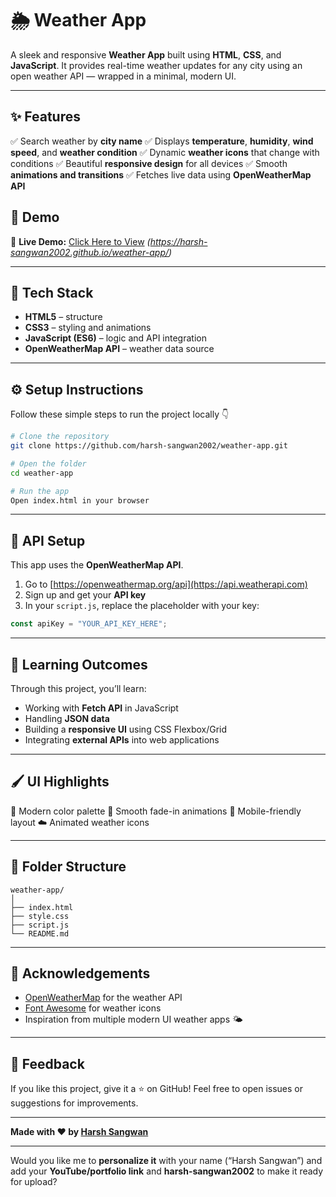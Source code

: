 # 🌦️ Weather App

A sleek and responsive **Weather App** built using **HTML**, **CSS**, and **JavaScript**.
It provides real-time weather updates for any city using an open weather API — wrapped in a minimal, modern UI.

---

## ✨ Features

✅ Search weather by **city name**
✅ Displays **temperature**, **humidity**, **wind speed**, and **weather condition**
✅ Dynamic **weather icons** that change with conditions
✅ Beautiful **responsive design** for all devices
✅ Smooth **animations and transitions**
✅ Fetches live data using **OpenWeatherMap API**

## 🚀 Demo

🔗 **Live Demo:** [Click Here to View](#) _(https://harsh-sangwan2002.github.io/weather-app/)_

---

## 🧩 Tech Stack

- **HTML5** – structure
- **CSS3** – styling and animations
- **JavaScript (ES6)** – logic and API integration
- **OpenWeatherMap API** – weather data source

---

## ⚙️ Setup Instructions

Follow these simple steps to run the project locally 👇

```bash
# Clone the repository
git clone https://github.com/harsh-sangwan2002/weather-app.git

# Open the folder
cd weather-app

# Run the app
Open index.html in your browser
```

---

## 🔑 API Setup

This app uses the **OpenWeatherMap API**.

1. Go to [https://openweathermap.org/api](https://api.weatherapi.com)
2. Sign up and get your **API key**
3. In your `script.js`, replace the placeholder with your key:

```js
const apiKey = "YOUR_API_KEY_HERE";
```

---

## 🧠 Learning Outcomes

Through this project, you’ll learn:

- Working with **Fetch API** in JavaScript
- Handling **JSON data**
- Building a **responsive UI** using CSS Flexbox/Grid
- Integrating **external APIs** into web applications

---

## 🖌️ UI Highlights

🎨 Modern color palette
💨 Smooth fade-in animations
📱 Mobile-friendly layout
☁️ Animated weather icons

---

## 📂 Folder Structure

```
weather-app/
│
├── index.html
├── style.css
├── script.js
└── README.md
```

---

## 🙌 Acknowledgements

- [OpenWeatherMap](https://api.weatherapi.com) for the weather API
- [Font Awesome](https://fontawesome.com/) for weather icons
- Inspiration from multiple modern UI weather apps 🌤️

---

## 💬 Feedback

If you like this project, give it a ⭐ on GitHub!
Feel free to open issues or suggestions for improvements.

---

**Made with ❤️ by [Harsh Sangwan](https://github.com/harsh-sangwan2002)**

---

Would you like me to **personalize it** with your name (“Harsh Sangwan”) and add your **YouTube/portfolio link** and **harsh-sangwan2002** to make it ready for upload?
